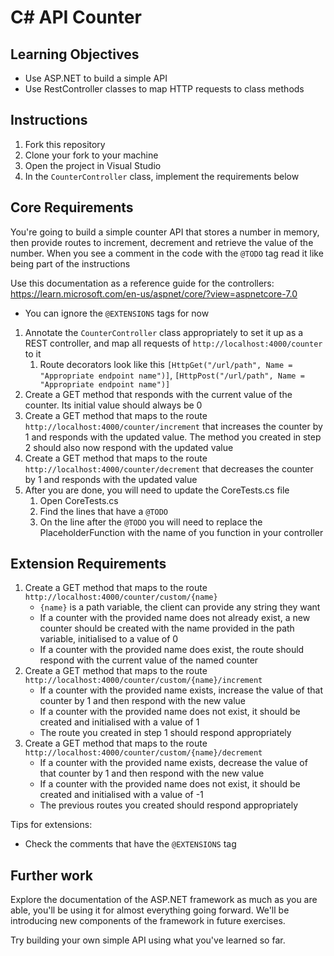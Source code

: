 # C# API Counter

## Learning Objectives
- Use ASP.NET to build a simple API
- Use RestController classes to map HTTP requests to class methods

## Instructions

1. Fork this repository
2. Clone your fork to your machine
3. Open the project in Visual Studio
4. In the `CounterController` class, implement the requirements below

## Core Requirements

You're going to build a simple counter API that stores a number in memory, then provide routes to increment, decrement and retrieve the value of the number.
When you see a comment in the code with the `@TODO` tag read it like being part of the instructions

Use this documentation as a reference guide for the controllers: https://learn.microsoft.com/en-us/aspnet/core/?view=aspnetcore-7.0
- You can ignore the `@EXTENSIONS` tags for now
1. Annotate the `CounterController` class appropriately to set it up as a REST controller, and map all requests of `http://localhost:4000/counter` to it
   1. Route decorators look like this `[HttpGet("/url/path", Name = "Appropriate endpoint name")]`, `[HttpPost("/url/path", Name = "Appropriate endpoint name")]`
2. Create a GET method that responds with the current value of the counter. Its initial value should always be 0
3. Create a GET method that maps to the route `http://localhost:4000/counter/increment` that increases the counter by 1 and responds with the updated value. The method you created in step 2 should also now respond with the updated value
4. Create a GET method that maps to the route `http://localhost:4000/counter/decrement` that decreases the counter by 1 and responds with the updated value
5. After you are done, you will need to update the CoreTests.cs file
   1. Open CoreTests.cs
   2. Find the lines that have a `@TODO`
   3. On the line after the `@TODO` you will need to replace the PlaceholderFunction with the name of you function in your controller

## Extension Requirements

1. Create a GET method that maps to the route `http://localhost:4000/counter/custom/{name}`
    - `{name}` is a path variable, the client can provide any string they want
    - If a counter with the provided name does not already exist, a new counter should be created with the name provided in the path variable, initialised to a value of 0
    - If a counter with the provided name does exist, the route should respond with the current value of the named counter
2. Create a GET method that maps to the route `http://localhost:4000/counter/custom/{name}/increment`
   - If a counter with the provided name exists, increase the value of that counter by 1 and then respond with the new value
   - If a counter with the provided name does not exist, it should be created and initialised with a value of 1
   - The route you created in step 1 should respond appropriately
3. Create a GET method that maps to the route `http://localhost:4000/counter/custom/{name}/decrement`
    - If a counter with the provided name exists, decrease the value of that counter by 1 and then respond with the new value
    - If a counter with the provided name does not exist, it should be created and initialised with a value of -1
    - The previous routes you created should respond appropriately

Tips for extensions:
- Check the comments that have the `@EXTENSIONS` tag

## Further work

Explore the documentation of the ASP.NET framework as much as you are able, you'll be using it for almost everything going forward. We'll be introducing new components of the framework in future exercises.

Try building your own simple API using what you've learned so far.
